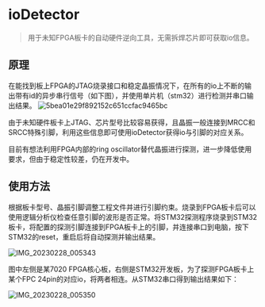 # ioDetector
> 用于未知FPGA板卡的自动硬件逆向工具，无需拆焊芯片即可获取io信息。
>

## 原理
在能找到板上FPGA的JTAG烧录接口和稳定晶振情况下，在所有的io上不断的输出带有id的异步串行信号（如下图），并使用单片机（stm32）进行检测并串口输出结果。
![5bea01e29f892152c651ccfac9465bc](https://github.com/HuXioAn/ioDetector/assets/47267984/296ea2ba-09e9-428f-9ff1-4335c15d0105)

由于未知硬件板卡上JTAG、芯片型号比较容易获得，且晶振一般连接到MRCC和SRCC特殊引脚，利用这些信息即可使用ioDetector获得io与引脚的对应关系。 


目前有想法利用FPGA内部的ring oscillator替代晶振进行探测，进一步降低使用要求，但由于稳定性较差，仍在开发中。


## 使用方法

根据板卡型号、晶振引脚调整工程文件并进行引脚约束。烧录到FPGA板卡后可以使用逻辑分析仪检查任意引脚的波形是否正常。将STM32探测程序烧录到STM32板卡，将配置的探测引脚连接到FPGA板卡上的引脚，并连接串口到电脑，按下STM32的reset，重启后将自动探测并输出结果。

![IMG_20230228_005343](https://github.com/HuXioAn/ioDetector/assets/47267984/21d9c098-5a5e-467b-8217-b31bed042ab5)

图中左侧是某7020 FPGA核心板，右侧是STM32开发板，为了探测FPGA板卡上某个FPC 24pin的对应io，将两者相连。从STM32串口得到输出结果如下：

![IMG_20230228_005350](https://github.com/HuXioAn/ioDetector/assets/47267984/e7d0688d-8c18-452a-8109-1535f9b06cfc)



